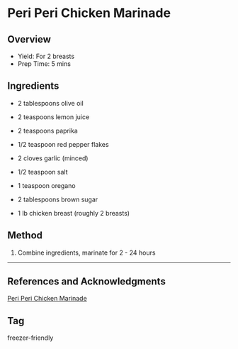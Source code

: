 # Peri Peri Chicken Marinade

## Overview

- Yield: For 2 breasts
- Prep Time: 5 mins

## Ingredients

- 2 tablespoons olive oil

- 2 teaspoons lemon juice

- 2 teaspoons paprika

- 1/2 teaspoon red pepper flakes

- 2 cloves garlic (minced)

- 1/2 teaspoon salt

- 1 teaspoon oregano

- 2 tablespoons brown sugar

- 1 lb chicken breast (roughly 2 breasts)

## Method

1. Combine ingredients, marinate for 2 - 24 hours
---

## References and Acknowledgments

[Peri Peri Chicken Marinade](https://sweetpeasandsaffron.com/freezer-friendly-chicken-breast-marinade/)

## Tag
freezer-friendly
